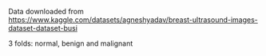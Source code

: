 Data downloaded from https://www.kaggle.com/datasets/agneshyadav/breast-ultrasound-images-dataset-dataset-busi

3 folds: normal, benign and malignant
